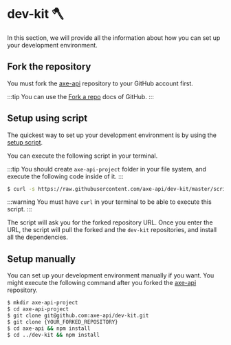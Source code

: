 # dev-kit 🪓

In this section, we will provide all the information about how you can set up your development environment.

## Fork the repository

You must fork the [axe-api](https://github.com/axe-api/axe-api) repository to your GitHub account first.

:::tip
You can use the [Fork a repo](https://docs.github.com/en/get-started/quickstart/fork-a-repo) docs of GitHub.
:::

## Setup using script

The quickest way to set up your development environment is by using the [setup script](https://github.com/axe-api/dev-kit/blob/master/scripts/install-dev-kit.sh).

You can execute the following script in your terminal.

:::tip
You should create `axe-api-project` folder in your file system, and execute the following code inside of it.
:::

```bash
$ curl -s https://raw.githubusercontent.com/axe-api/dev-kit/master/scripts/install-dev-kit.sh | sh
```

:::warning
You must have `curl` in your terminal to be able to execute this script.
:::

The script will ask you for the forked repository URL. Once you enter the URL, the script will pull the forked and the `dev-kit` repositories, and install all the dependencies.

## Setup manually

You can set up your development environment manually if you want. You might execute the following command after you forked the [axe-api](https://github.com/axe-api/axe-api) repository.

```bash
$ mkdir axe-api-project
$ cd axe-api-project
$ git clone git@github.com:axe-api/dev-kit.git
$ git clone {YOUR_FORKED_REPOSITORY}
$ cd axe-api && npm install
$ cd ../dev-kit && npm install
```
